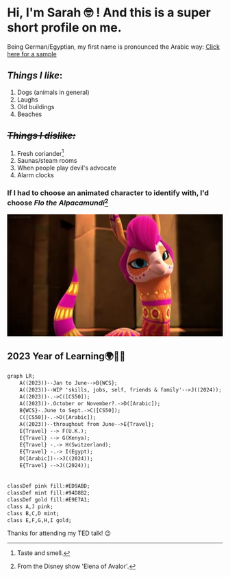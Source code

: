# Hi, I'm Sarah 🤓 ! And this is a super short profile on me.

Being German/Egyptian, my first name is pronounced the Arabic way: [Click here for a sample](https://github.com/WildCodeSchool/2023-01-EN-Berlin-Remote2-Markdown/blob/main/assets/keller-sarah.m4a?raw=true)

## ***Things I like***:
1. Dogs (animals in general)
2. Laughs
3. Old buildings
4. Beaches

## ***~~Things I dislike:~~***
1. Fresh coriander[^1]
2. Saunas/steam rooms
3. When people play devil's advocate
4. Alarm clocks

### If I had to choose an animated character to identify with, I'd choose *Flo the Alpacamundi*[^2]
![Flo the Alpacamundi](assets/keller-sarah_flo.jpeg)


## 2023 Year of Learning🌍📖✨

```mermaid
graph LR;
    A((2023))--Jan to June-->B{WCS};
    A((2023))--WIP 'skills, jobs, self, friends & family'-->J((2024));
    A((2023))-.->C([CS50]);
    A((2023))-.October or November?.->D([Arabic]);
    B{WCS}-.June to Sept.->C([CS50]);
    C([CS50])-.->D([Arabic]);
    A((2023))--throughout from June-->E{Travel};
    E{Travel} --> F(U.K.);
    E{Travel} --> G(Kenya);
    E{Travel} -.-> H(Switzerland);
    E{Travel} -.-> I(Egypt);
    D([Arabic])-->J((2024));
    E{Travel} -->J((2024));
    
    
classDef pink fill:#ED9ABD;
classDef mint fill:#94D8B2; 
classDef gold fill:#E9E7A1;
class A,J pink;
class B,C,D mint;
class E,F,G,H,I gold;
```
Thanks for attending my TED talk! 😉


[^1]: Taste and smell.
[^2]: From the Disney show 'Elena of Avalor'.

